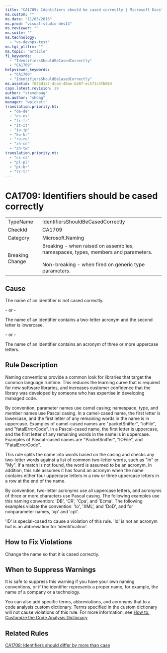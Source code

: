 ```yaml
---
title: "CA1709: Identifiers should be cased correctly | Microsoft Docs"
ms.custom: ""
ms.date: "11/03/2016"
ms.prod: "visual-studio-dev14"
ms.reviewer: ""
ms.suite: ""
ms.technology: 
  - "vs-devops-test"
ms.tgt_pltfrm: ""
ms.topic: "article"
f1_keywords: 
  - "IdentifiersShouldBeCasedCorrectly"
  - "CA1709"
helpviewer_keywords: 
  - "CA1709"
  - "IdentifiersShouldBeCasedCorrectly"
ms.assetid: f633d1a7-4ca4-40ae-b207-ec571c5fb083
caps.latest.revision: 29
author: "stevehoag"
ms.author: "shoag"
manager: "wpickett"
translation.priority.ht: 
  - "de-de"
  - "es-es"
  - "fr-fr"
  - "it-it"
  - "ja-jp"
  - "ko-kr"
  - "ru-ru"
  - "zh-cn"
  - "zh-tw"
translation.priority.mt: 
  - "cs-cz"
  - "pl-pl"
  - "pt-br"
  - "tr-tr"
---
```

# CA1709: Identifiers should be cased correctly
|||  
|-|-|  
|TypeName|IdentifiersShouldBeCasedCorrectly|  
|CheckId|CA1709|  
|Category|Microsoft.Naming|  
|Breaking Change|Breaking - when raised on assemblies, namespaces, types, members and parameters.<br /><br /> Non-breaking - when fired on generic type parameters.|  
  
## Cause  
 The name of an identifier is not cased correctly.  
  
 \- or -  
  
 The name of an identifier contains a two-letter acronym and the second letter is lowercase.  
  
 \- or -  
  
 The name of an identifier contains an acronym of three or more uppercase letters.  
  
## Rule Description  
 Naming conventions provide a common look for libraries that target the common language runtime. This reduces the learning curve that is required for new software libraries, and increases customer confidence that the library was developed by someone who has expertise in developing managed code.  
  
 By convention, parameter names use camel casing; namespace, type, and member names use Pascal casing. In a camel-cased name, the first letter is lowercase, and the first letter of any remaining words in the name is in uppercase. Examples of camel-cased names are "packetSniffer", "ioFile", and "fatalErrorCode". In a Pascal-cased name, the first letter is uppercase, and the first letter of any remaining words in the name is in uppercase. Examples of Pascal-cased names are "PacketSniffer", "IOFile", and "FatalErrorCode".  
  
 This rule splits the name into words based on the casing and checks any two-letter words against a list of common two-letter words, such as "In" or "My". If a match is not found, the word is assumed to be an acronym. In addition, this rule assumes it has found an acronym when the name contains either four uppercase letters in a row or three uppercase letters in a row at the end of the name.  
  
 By convention, two-letter acronyms use all uppercase letters, and acronyms of three or more characters use Pascal casing. The following examples use this naming convention: 'DB', 'CR', 'Cpa', and 'Ecma'. The following examples violate the convention: 'Io', 'XML', and 'DoD', and for nonparameter names, 'xp' and 'cpl'.  
  
 'ID' is special-cased to cause a violation of this rule. 'Id' is not an acronym but is an abbreviation for 'identification'.  
  
## How to Fix Violations  
 Change the name so that it is cased correctly.  
  
## When to Suppress Warnings  
 It is safe to suppress this warning if you have your own naming conventions, or if the identifier represents a proper name, for example, the name of a company or a technology.  
  
 You can also add specific terms, abbreviations, and acronyms that to a code analysis custom dictionary. Terms specified in the custom dictionary will not cause violations of this rule. For more information, see [How to: Customize the Code Analysis Dictionary](../code-quality/how-to-customize-the-code-analysis-dictionary.md)  
  
## Related Rules  
 [CA1708: Identifiers should differ by more than case](../code-quality/ca1708-identifiers-should-differ-by-more-than-case.md)